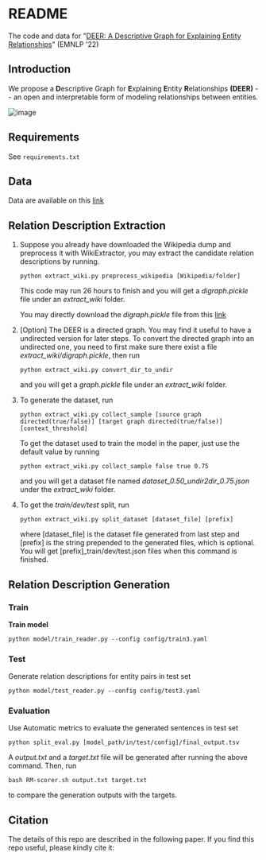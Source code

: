 # README
The code and data for "[DEER: A Descriptive Graph for Explaining Entity Relationships](https://arxiv.org/pdf/2205.10479.pdf)" (EMNLP '22)

## Introduction

We propose a **D**escriptive Graph for **E**xplaining **E**ntity **R**elationships **(DEER)** -- an open and interpretable form of modeling relationships between entities.

![image](https://user-images.githubusercontent.com/44779294/196641224-5f984fca-3fd1-46bb-b4ff-5b00fc6235b7.png)

## Requirements

See `requirements.txt`

## Data

Data are available on this [link](https://osf.io/8chyx/?view_only=629c47293bca4435ae6747211795a96a)

## Relation Description Extraction

1. Suppose you already have downloaded the Wikipedia dump and preprocess it with WikiExtractor, you may extract the candidate relation descriptions by running.

   ```
   python extract_wiki.py preprocess_wikipedia [Wikipedia/folder]
   ```

   This code may run 26 hours to finish and you will get a *digraph.pickle* file under an *extract_wiki* folder.

   You may directly download the *digraph.pickle* file from this [link](https://osf.io/8chyx/?view_only=629c47293bca4435ae6747211795a96a)

2. \[Option\] The DEER is a directed graph. You may find it useful to have a undirected version for later steps. To convert the directed graph into an undirected one, you need to first make sure there exist a file *extract_wiki/digraph.pickle*, then run

   ```
   python extract_wiki.py convert_dir_to_undir
   ```

   and you will get a *graph.pickle* file under an *extract_wiki* folder.

3. To generate the dataset, run

   ```
   python extract_wiki.py collect_sample [source graph directed(true/false)] [target graph directed(true/false)] [context_threshold]
   ```

   To get the dataset used to train the model in the paper, just use the default value by running

   ```
   python extract_wiki.py collect_sample false true 0.75
   ```

   and you will get a dataset file named *dataset_0.50_undir2dir_0.75.json* under the *extract_wiki* folder.

4. To get the *train/dev/test* split, run

   ```
   python extract_wiki.py split_dataset [dataset_file] [prefix]
   ```

   where \[dataset_file\] is the dataset file generated from last step and \[prefix\] is the string prepended to the generated files, which is optional. You will get \[prefix\]_train/dev/test.json files when this command is finished.

## Relation Description Generation

### Train

**Train model**

```
python model/train_reader.py --config config/train3.yaml
```

### Test

Generate relation descriptions for entity pairs in test set

```
python model/test_reader.py --config config/test3.yaml
```

### Evaluation

Use Automatic metrics to evaluate the generated sentences in test set

```
python split_eval.py [model_path/in/test/config]/final_output.tsv
```

A *output.txt* and a *target.txt* file will be generated after running the above command. Then, run

```
bash RM-scorer.sh output.txt target.txt
```

to compare the generation outputs with the targets.

## Citation

The details of this repo are described in the following paper. If you find this repo useful, please kindly cite it:

```
```
